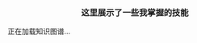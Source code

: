 ### <center> 这里展示了一些我掌握的技能</center>

<div class="relative w-full h-[600px] overflow-hidden bg-[rgb(10,15,50)]" id="knowledge-graph-container">
  <!-- 知识图谱内容将通过JavaScript动态生成 -->
  <div class="absolute inset-0 flex items-center justify-center text-neutral-500" id="graph-loading">
    正在加载知识图谱...
  </div>
</div>

<script>
    // 检查是否需要刷新页面
    if (!window.location.href.includes('?refreshed=true')) {
      // 添加刷新标记并重新加载页面
      window.location.href = window.location.href + '?refreshed=true';
    } else {
      // 如果已经刷新过，继续执行原有的逻辑
      document.addEventListener('DOMContentLoaded', () => {
      // 获取容器
      const container = document.getElementById('knowledge-graph-container');
      const loadingIndicator = document.getElementById('graph-loading');
      
      // 全局线宽参数 - 用户可以自定义此值来改变连线粗细
      const DEFAULT_LINK_STROKE_WIDTH = 3.5; // 默认线宽为2.0像素
      
      // 回到中心按钮的缩放比例参数 - 用户可以自定义此值
      const CENTER_BUTTON_ZOOM_FACTOR = 1.2; // 大于1表示放大，小于1表示缩小
      
      // 当前的图谱对象引用
      let currentGraph = null;
      
      // 初始化交互功能
      const resetButton = document.createElement('button');
      resetButton.textContent = '回到中心';
      resetButton.className = 'absolute top-4 left-4 z-10 bg-blue-600 text-white px-3 py-1.5 rounded-md text-sm font-medium hover:bg-blue-700 transition-colors';
      container.appendChild(resetButton);
      
      // 跟踪节点的折叠状态
      const collapsedNodes = new Map();
      // 缓存节点间的父子关系
      let nodesMap = new Map();
      let parentMap = new Map();
      let childrenMap = new Map();
    
      // 使用fetch加载JSON数据
      async function loadGraphData() {
      try {
        const response = await fetch('/knowledge-graph-data.json');
        if (!response.ok) {
          throw new Error(`HTTP error! Status: ${response.status}`);
        }
        const data = await response.json();
        return data;
      } catch (error) {
        console.error('加载知识图谱数据失败:', error);
        // 返回示例数据作为备选
        return {
          "nodes": [
            { "id": 1, "label": "错误", "type": "domain", "color": "#3b82f6" },
          ],
          "links": []
        };
      }
    }
    
    // 初始化知识图谱
    async function initGraph() {
      try {
        // 加载数据
        const graphData = await loadGraphData();
        
        // 移除加载指示器
        if (loadingIndicator && loadingIndicator.parentNode === container) {
          loadingIndicator.remove();
        }
        
        // 创建知识图谱
        const graph = createKnowledgeGraph(graphData);
        
        // 初始化交互功能
        initInteractions(graph, graph.initialTransform, graphData, resetButton);
        
      } catch (error) {
        console.error('初始化知识图谱失败:', error);
        // 只替换加载指示器，而不是整个容器的内容
        if (loadingIndicator && loadingIndicator.parentNode === container) {
          loadingIndicator.textContent = '加载知识图谱失败';
          loadingIndicator.classList.remove('text-neutral-500');
          loadingIndicator.classList.add('text-red-500');
        }
      }
    }
    
    // 创建知识图谱
    function createKnowledgeGraph(graphData) {
      // 初始化节点映射和父子关系缓存
      nodesMap.clear();
      parentMap.clear();
      childrenMap.clear();
      
      // 构建节点映射
      graphData.nodes.forEach(node => {
        nodesMap.set(node.id, node);
        childrenMap.set(node.id, []);
      });
      
      // 构建父子关系
      graphData.links.forEach(link => {
        parentMap.set(link.target, link.source);
        childrenMap.get(link.source).push(link.target);
      });
      // 获取容器尺寸
      const containerRect = container.getBoundingClientRect();
      const centerX = containerRect.width / 2;
      const centerY = containerRect.height / 2;
      
      // 创建SVG容器
      const svg = document.createElementNS('http://www.w3.org/2000/svg', 'svg');
      svg.id = 'knowledge-graph';
      svg.setAttribute('width', '100%');
      svg.setAttribute('height', '100%');
      svg.setAttribute('viewBox', `0 0 ${containerRect.width} ${containerRect.height}`);
      container.appendChild(svg);
      
      // 添加右上角标注 - 说明黄色高光代表正在学习中
      const annotationGroup = document.createElementNS('http://www.w3.org/2000/svg', 'g');
      annotationGroup.id = 'annotation-group';
      
      // 计算右上角位置 - 可修改此值调整左右位置（距离右侧的像素值）
      const annotationRightOffset = 100; // 可修改此数值调整标注位置
      const annotationX = containerRect.width - annotationRightOffset;
      const annotationY = 30;
      
      // 创建黄色高亮示例圆
      const highlightCircle = document.createElementNS('http://www.w3.org/2000/svg', 'circle');
      highlightCircle.setAttribute('cx', annotationX);
      highlightCircle.setAttribute('cy', annotationY);
      highlightCircle.setAttribute('r', '8');
      highlightCircle.setAttribute('fill', '#3b82f6');
      highlightCircle.setAttribute('stroke', '#ffcc00');
      highlightCircle.setAttribute('stroke-width', '4');
      highlightCircle.setAttribute('filter', 'drop-shadow(0 0 8px #ffcc00)');
      annotationGroup.appendChild(highlightCircle);
      
      // 创建说明文本
      const annotationText = document.createElementNS('http://www.w3.org/2000/svg', 'text');
      annotationText.setAttribute('x', annotationX + 20);
      annotationText.setAttribute('y', annotationY + 4);
      annotationText.setAttribute('font-size', '14px');
      annotationText.setAttribute('fill', '#8a2be2');
      annotationText.setAttribute('font-weight', '600');
      annotationText.textContent = '学习中';
      annotationGroup.appendChild(annotationText);
      
      svg.appendChild(annotationGroup);
      
      // 创建图谱组元素
      const graphGroup = document.createElementNS('http://www.w3.org/2000/svg', 'g');
      graphGroup.id = 'graph-group';
      svg.appendChild(graphGroup);
      
      // 创建连线组（置于底层）
      const linksGroup = document.createElementNS('http://www.w3.org/2000/svg', 'g');
      linksGroup.id = 'links-group';
      graphGroup.appendChild(linksGroup);
      
      // 创建节点组（置于上层）
      const nodesGroup = document.createElementNS('http://www.w3.org/2000/svg', 'g');
      nodesGroup.id = 'nodes-group';
      graphGroup.appendChild(nodesGroup);
      
      // 应用自动布局算法
      applyAutomaticLayout(graphData, centerX, centerY);
      
      // 渲染连线
      renderLinks(graphData, linksGroup, DEFAULT_LINK_STROKE_WIDTH);
      
      // 渲染节点
      renderNodes(graphData, nodesGroup);
      
      // 计算初始缩放和偏移
      const initialTransform = calculateInitialTransform(graphData, containerRect.width, containerRect.height);
      
      // 保存当前图谱引用
      currentGraph = {
        svg,
        graphGroup,
        linksGroup,
        nodesGroup,
        graphData,
        initialTransform
      };
      
      // 返回图谱相关对象
      return currentGraph;
    }
    
    // 应用自动布局算法
    function applyAutomaticLayout(graphData, centerX, centerY) {
      // 分离节点类型
      const domainNodes = graphData.nodes.filter(node => node.type === 'domain');
      const skillNodes = graphData.nodes.filter(node => node.type === 'skill');
      const knowledgeNodes = graphData.nodes.filter(node => node.type === 'knowledge');
      
      // 设置domain节点在中心
      domainNodes.forEach(node => {
        node.x = centerX;
        node.y = centerY;
      });
      
      if (domainNodes.length === 0) return;
      
      const mainDomain = domainNodes[0];
      
      // 计算布局参数
      const level1Spacing = 200; // 第一层子节点与主节点的水平距离
      const nodeVerticalGap = 80; // 同一层级节点之间的垂直间距
      const levelSpacing = 180; // 不同层级之间的水平间距
      
      // 构建节点连接关系映射
      const parentMap = new Map();
      const childrenMap = new Map();
      
      // 初始化childrenMap
      graphData.nodes.forEach(node => {
        childrenMap.set(node.id, []);
      });
      
      // 建立父子关系
      graphData.links.forEach(link => {
        parentMap.set(link.target, link.source);
        childrenMap.get(link.source).push(link.target);
      });
      
      // 第一层：skill节点围绕domain节点左右对称排列，优先左边
      const domainChildren = childrenMap.get(mainDomain.id) || [];
      const level1Nodes = skillNodes.filter(node => domainChildren.includes(node.id));
      
      // 计算左右两侧的节点数量
      const totalLevel1Nodes = level1Nodes.length;
      const leftCount = Math.ceil(totalLevel1Nodes / 2);
      const rightCount = totalLevel1Nodes - leftCount;
      
      // 计算垂直居中的偏移量
      const leftVerticalOffset = (leftCount - 1) * nodeVerticalGap / 2;
      const rightVerticalOffset = (rightCount - 1) * nodeVerticalGap / 2;
      
      // 放置左侧节点（优先左边）
      level1Nodes.slice(0, leftCount).forEach((node, index) => {
        node.x = centerX - level1Spacing;
        node.y = centerY - leftVerticalOffset + index * nodeVerticalGap;
        node.side = 'left'; // 标记节点所在的侧
      });
      
      // 放置右侧节点
      level1Nodes.slice(leftCount).forEach((node, index) => {
        node.x = centerX + level1Spacing;
        node.y = centerY - rightVerticalOffset + index * nodeVerticalGap;
        node.side = 'right'; // 标记节点所在的侧
      });
      
      // 为所有节点分配位置
      // 首先确定每个节点的最终排列方向
      graphData.nodes.forEach(node => {
        if (node.type === 'domain') {
          node.ultimateSide = 'center';
        } else if (node.type === 'skill') {
          // skill节点的最终方向就是自己所在的侧
          node.ultimateSide = node.side || 'center';
        } else {
          // 知识节点需要追溯到最上层的skill节点来确定最终方向
          let currentId = node.id;
          let ultimateSide = 'center';
          
          while (currentId && parentMap.has(currentId)) {
            const parentId = parentMap.get(currentId);
            const parentNode = graphData.nodes.find(n => n.id === parentId);
            
            if (parentNode) {
              if (parentNode.type === 'skill' && parentNode.side) {
                // 找到最上层的skill节点后，使用它的side属性
                ultimateSide = parentNode.side;
                break;
              } else if (parentNode.type === 'domain') {
                // 如果到达了domain节点，停止追溯
                break;
              }
            }
            
            currentId = parentId;
          }
          
          node.ultimateSide = ultimateSide;
        }
      });
      
      // 确保所有层级的skill节点也继承最顶层skill节点的排列方向
      graphData.nodes.forEach(node => {
        if (node.type === 'skill' && node.side === undefined) {
          let currentId = node.id;
          let ultimateSide = 'center';
          
          while (currentId && parentMap.has(currentId)) {
            const parentId = parentMap.get(currentId);
            const parentNode = graphData.nodes.find(n => n.id === parentId);
            
            if (parentNode) {
              if (parentNode.type === 'skill' && parentNode.side) {
                ultimateSide = parentNode.side;
                break;
              } else if (parentNode.type === 'domain') {
                break;
              }
            }
            
            currentId = parentId;
          }
          
          node.ultimateSide = ultimateSide;
        }
      });
      
      // 按照层级为所有节点分配位置
      // 计算每个节点的深度
      const levelGroups = new Map();
      const levelDepths = new Map();
      
      graphData.nodes.forEach(node => {
        const getDepth = (nodeId) => {
          if (levelDepths.has(nodeId)) return levelDepths.get(nodeId);
          
          if (!parentMap.has(nodeId)) {
            levelDepths.set(nodeId, 0);
            return 0;
          }
          
          const parentId = parentMap.get(nodeId);
          const depth = getDepth(parentId) + 1;
          levelDepths.set(nodeId, depth);
          return depth;
        };
        
        const depth = getDepth(node.id);
        node.depth = depth; // 设置节点的深度属性，用于后续的颜色继承逻辑
        
        if (!levelGroups.has(depth)) {
          levelGroups.set(depth, { left: [], right: [], center: [] });
        }
        
        const side = node.ultimateSide || 'center';
        levelGroups.get(depth)[side].push(node);
      });
      
      // 放置每个层级的节点
      levelGroups.forEach((group, depth) => {
        if (depth === 0) return; // 跳过中心节点
        
        // 处理左侧节点
        group.left.forEach((node, index) => {
          const parentId = parentMap.get(node.id);
          const parentNode = graphData.nodes.find(n => n.id === parentId);
          
          if (parentNode) {
            // 对于第一层节点，使用固定间距
            if (depth === 1) {
              const siblings = levelGroups.get(depth).left;
              const siblingIndex = siblings.indexOf(node);
              const siblingsCount = siblings.length;
              const verticalOffset = (siblingIndex - (siblingsCount - 1) / 2) * nodeVerticalGap;
              
              node.x = centerX - level1Spacing;
              node.y = centerY + verticalOffset;
              node.side = 'left';
            } else {
              // 对于更深层级的节点，根据父节点和ultimateSide属性排列在左侧
              node.x = parentNode.x - levelSpacing;
              
              // 计算垂直位置 - 让兄弟节点在一条垂线上，按照顺序从上到下排列
              const siblings = childrenMap.get(parentId) || [];
              const siblingIndex = siblings.indexOf(node.id);
              
              // 所有兄弟节点在同一条垂线上，按照顺序从上到下排列
              // 计算第一个节点的Y坐标，让整个组居中对齐
              const firstNodeY = parentNode.y - (siblings.length - 1) * nodeVerticalGap / 2;
              node.y = firstNodeY + siblingIndex * nodeVerticalGap;
            }
          }
        });
        
        // 处理右侧节点
        group.right.forEach((node, index) => {
          const parentId = parentMap.get(node.id);
          const parentNode = graphData.nodes.find(n => n.id === parentId);
          
          if (parentNode) {
            // 对于第一层节点，使用固定间距
            if (depth === 1) {
              const siblings = levelGroups.get(depth).right;
              const siblingIndex = siblings.indexOf(node);
              const siblingsCount = siblings.length;
              const verticalOffset = (siblingIndex - (siblingsCount - 1) / 2) * nodeVerticalGap;
              
              node.x = centerX + level1Spacing;
              node.y = centerY + verticalOffset;
              node.side = 'right';
            } else {
              // 对于更深层级的节点，根据父节点和ultimateSide属性排列在右侧
              node.x = parentNode.x + levelSpacing;
              
              // 计算垂直位置 - 让兄弟节点在一条垂线上，按照顺序从上到下排列
              const siblings = childrenMap.get(parentId) || [];
              const siblingIndex = siblings.indexOf(node.id);
              
              // 所有兄弟节点在同一条垂线上，按照顺序从上到下排列
              // 计算第一个节点的Y坐标，让整个组居中对齐
              const firstNodeY = parentNode.y - (siblings.length - 1) * nodeVerticalGap / 2;
              node.y = firstNodeY + siblingIndex * nodeVerticalGap;
            }
          }
        });
      });
    }
    
    // 渲染连线
    function renderLinks(graphData, linksGroup, strokeWidth = 1.5) {
      graphData.links.forEach(link => {
        const sourceNode = graphData.nodes.find(node => node.id === link.source);
        const targetNode = graphData.nodes.find(node => node.id === link.target);
        
        // 只有当源节点和目标节点都应该被渲染时，才渲染连接线
        if (sourceNode && targetNode && shouldRenderNode(sourceNode.id) && shouldRenderNode(targetNode.id)) {
          // 创建直线连接
          const line = document.createElementNS('http://www.w3.org/2000/svg', 'line');
          line.setAttribute('x1', sourceNode.x);
          line.setAttribute('y1', sourceNode.y);
          line.setAttribute('x2', targetNode.x);
          line.setAttribute('y2', targetNode.y);
          line.setAttribute('stroke', '#8a2be2'); // 紫色连接线
          line.setAttribute('stroke-width', strokeWidth.toString()); // 使用自定义线宽
          line.setAttribute('opacity', '0.7');
          
          linksGroup.appendChild(line);
        }
      });
    }
    
    // 检查节点是否应该被渲染（考虑折叠状态）
    function shouldRenderNode(nodeId) {
      // 如果节点没有父节点，应该渲染
      if (!parentMap.has(nodeId)) return true;
      
      // 检查所有祖先节点是否都没有被折叠
      let currentId = parentMap.get(nodeId);
      while (currentId) {
        if (collapsedNodes.has(currentId) && collapsedNodes.get(currentId)) {
          return false;
        }
        currentId = parentMap.has(currentId) ? parentMap.get(currentId) : null;
      }
      
      return true;
    }
    
    // 渲染节点
    function renderNodes(graphData, nodesGroup) {
      // 定义节点颜色映射（在代码中统一管理颜色）
      const nodeColors = new Map([
        // 总父节点颜色
        [1, '#8A2BE2'], // 知识图谱（蓝色）
        // 第二层节点颜色
        [2, '#10b981'], 
        [3, '#f59e0b'], 
      ]);
      
      // 首先构建节点映射，方便查找父节点
      const nodeMap = new Map();
      graphData.nodes.forEach(node => {
        nodeMap.set(node.id, node);
      });
      
      // 构建父节点映射
      const parentMap = new Map();
      graphData.links.forEach(link => {
        parentMap.set(link.target, link.source);
      });
      
      // 过滤掉应该被折叠的节点
      const nodesToRender = graphData.nodes.filter(node => shouldRenderNode(node.id));
      
      nodesToRender.forEach(node => {
        // 创建节点组
        const nodeGroup = document.createElementNS('http://www.w3.org/2000/svg', 'g');
        nodeGroup.setAttribute('transform', `translate(${node.x}, ${node.y})`);
        nodeGroup.classList.add('graph-node');
        nodeGroup.dataset.nodeId = node.id;
        
        // 检查节点是否有子节点且不是总父节点
        const isParentNode = childrenMap.has(node.id) && childrenMap.get(node.id).length > 0;
        const isMainDomain = node.type === 'domain' && node.depth === 0;
        const isCollapsible = isParentNode && !isMainDomain;
        
        // 确定节点颜色
        let nodeColor;
        
        // 总父节点（domain类型，深度为0）和第二层节点（深度为1的skill节点）
        // 从代码中的颜色映射获取颜色
        if ((node.type === 'domain' && node.depth === 0) || 
            (node.type === 'skill' && node.depth === 1)) {
          nodeColor = nodeColors.get(node.id) || '#3b82f6'; // 默认蓝色
        } else {
          // 其他节点继承父节点的颜色
          const parentId = parentMap.get(node.id);
          const parentNode = parentMap.has(node.id) ? nodeMap.get(parentId) : null;
          
          if (parentNode) {
            // 尝试从父节点的ID获取颜色
            nodeColor = nodeColors.get(parentId) || '#3b82f6'; // 默认蓝色
          } else {
            nodeColor = '#3b82f6'; // 默认蓝色
          }
        }
        
        // 根据节点类型创建不同形状
        if (node.type === 'domain') {
          // 领域节点 - 圆形
          const circle = document.createElementNS('http://www.w3.org/2000/svg', 'circle');
          circle.setAttribute('r', '30');
          circle.setAttribute('fill', nodeColor);
          // 检查是否需要高亮（发光黄色描边）
          if (node.highlighted) {
            circle.setAttribute('stroke', '#ffcc00');
            circle.setAttribute('stroke-width', '4');
            circle.setAttribute('filter', 'drop-shadow(0 0 8px #ffcc00)');
          } else {
            circle.setAttribute('stroke', '#333');
            circle.setAttribute('stroke-width', '1');
          }
          nodeGroup.appendChild(circle);
        } else if (node.type === 'skill') {
          // 技能节点 - 圆角矩形
          const textLength = Math.max(80, node.label.length * 10);
          const rect = document.createElementNS('http://www.w3.org/2000/svg', 'rect');
          rect.setAttribute('x', `-${textLength / 2}`);
          rect.setAttribute('y', '-20');
          rect.setAttribute('width', textLength);
          rect.setAttribute('height', '40');
          rect.setAttribute('rx', '8');
          rect.setAttribute('fill', nodeColor);
          // 检查是否需要高亮（发光黄色描边）
          if (node.highlighted) {
            rect.setAttribute('stroke', '#ffcc00');
            rect.setAttribute('stroke-width', '4');
            rect.setAttribute('filter', 'drop-shadow(0 0 8px #ffcc00)');
          } else {
            rect.setAttribute('stroke', '#333');
            rect.setAttribute('stroke-width', '1');
          }
          nodeGroup.appendChild(rect);
        } else {
          // 知识点节点 - 方形
          const textLength = Math.max(60, node.label.length * 9);
          const rect = document.createElementNS('http://www.w3.org/2000/svg', 'rect');
          rect.setAttribute('x', `-${textLength / 2}`);
          rect.setAttribute('y', '-15');
          rect.setAttribute('width', textLength);
          rect.setAttribute('height', '30');
          rect.setAttribute('rx', '2');
          rect.setAttribute('fill', nodeColor);
          // 检查是否需要高亮（发光黄色描边）
          if (node.highlighted) {
            rect.setAttribute('stroke', '#ffcc00');
            rect.setAttribute('stroke-width', '4');
            rect.setAttribute('filter', 'drop-shadow(0 0 8px #ffcc00)');
          } else {
            rect.setAttribute('stroke', '#333');
            rect.setAttribute('stroke-width', '1');
          }
          nodeGroup.appendChild(rect);
        }
        
        // 如果是可折叠节点，添加折叠标记
        if (isCollapsible) {
          const isCollapsed = collapsedNodes.has(node.id) && collapsedNodes.get(node.id);
          const collapseIcon = document.createElementNS('http://www.w3.org/2000/svg', 'polygon');
          
          // 根据节点类型设置折叠标记的位置
          let iconX, iconY, points;
          
          if (node.type === 'domain') {
            // 领域节点 - 圆形，将标记放在右侧
            iconX = 35;
            iconY = 0;
            points = isCollapsed ? '0,-5 0,5 5,0' : '-5,0 5,0 0,-5';
          } else if (node.type === 'skill') {
            // 技能节点 - 圆角矩形，将标记放在右侧
            const textLength = Math.max(80, node.label.length * 10);
            iconX = textLength / 2 + 10;
            iconY = 0;
            points = isCollapsed ? '0,-5 0,5 5,0' : '-5,0 5,0 0,-5';
          } else {
            // 知识点节点 - 方形，将标记放在右侧
            const textLength = Math.max(60, node.label.length * 9);
            iconX = textLength / 2 + 8;
            iconY = 0;
            points = isCollapsed ? '0,-4 0,4 4,0' : '-4,0 4,0 0,-4';
          }
          
          collapseIcon.setAttribute('transform', `translate(${iconX}, ${iconY})`);
          collapseIcon.setAttribute('points', points);
          collapseIcon.setAttribute('fill', '#ffffff');
          nodeGroup.appendChild(collapseIcon);
        }
        
        // 添加文字标签
        const text = document.createElementNS('http://www.w3.org/2000/svg', 'text');
        text.setAttribute('text-anchor', 'middle');
        text.setAttribute('dominant-baseline', 'middle');
        text.setAttribute('fill', '#ffffff');
        text.setAttribute('font-size', '12px');
        text.setAttribute('font-weight', '500');
        text.textContent = node.label;
        nodeGroup.appendChild(text);
        
        // 添加悬停效果
        nodeGroup.addEventListener('mouseenter', () => {
          nodeGroup.setAttribute('transform', `translate(${node.x}, ${node.y}) scale(1.15)`);
          nodeGroup.style.transition = 'transform 0.2s ease';
          // 增加阴影效果以增强视觉突出度
          nodeGroup.style.filter = 'drop-shadow(0 4px 6px rgba(0, 0, 0, 0.3))';
          
          // 如果是可折叠节点，改变光标样式
          if (isCollapsible) {
            nodeGroup.style.cursor = 'pointer';
          }
        });
        
        nodeGroup.addEventListener('mouseleave', () => {
          nodeGroup.setAttribute('transform', `translate(${node.x}, ${node.y})`);
          nodeGroup.style.filter = 'none';
          
          // 恢复默认光标样式
          nodeGroup.style.cursor = 'default';
        });
        
        // 如果是可折叠节点，添加点击事件以切换折叠状态
        if (isCollapsible) {
          nodeGroup.addEventListener('click', (e) => {
            e.stopPropagation(); // 阻止事件冒泡
            
            // 切换折叠状态
            const currentState = collapsedNodes.has(node.id) ? collapsedNodes.get(node.id) : false;
            collapsedNodes.set(node.id, !currentState);
            
            // 重新渲染图谱
            currentGraph.linksGroup.innerHTML = '';
            currentGraph.nodesGroup.innerHTML = '';
            
            renderLinks(currentGraph.graphData, currentGraph.linksGroup, DEFAULT_LINK_STROKE_WIDTH);
            renderNodes(currentGraph.graphData, currentGraph.nodesGroup);
          });
        }
        
        nodesGroup.appendChild(nodeGroup);
      });
    }
    
    // 计算图谱的初始缩放比例和偏移量，使整个图谱可见
    function calculateInitialTransform(graphData, containerWidth, containerHeight) {
      if (!graphData.nodes || graphData.nodes.length === 0) {
        return { scale: 1, offsetX: 0, offsetY: 0 };
      }
      
      // 找到所有节点的边界
      let minX = Infinity;
      let minY = Infinity;
      let maxX = -Infinity;
      let maxY = -Infinity;
      
      graphData.nodes.forEach(node => {
        // 考虑节点大小，添加一些边距
        const nodeWidth = node.type === 'domain' ? 120 : Math.max(60, node.label.length * 9);
        const nodeHeight = 60;
        
        minX = Math.min(minX, node.x - nodeWidth / 2);
        minY = Math.min(minY, node.y - nodeHeight / 2);
        maxX = Math.max(maxX, node.x + nodeWidth / 2);
        maxY = Math.max(maxY, node.y + nodeHeight / 2);
      });
      
      // 计算内容的宽高
      const contentWidth = maxX - minX;
      const contentHeight = maxY - minY;
      
      // 计算缩放比例，留出一些边距（10%）
      const scaleX = (containerWidth * 0.9) / contentWidth;
      const scaleY = (containerHeight * 0.9) / contentHeight;
      const scale = Math.min(scaleX, scaleY, 1); // 不超过原始大小
      
      // 计算偏移量，使图谱居中
      const offsetX = (containerWidth - contentWidth * scale) / 2 - minX * scale;
      const offsetY = (containerHeight - contentHeight * scale) / 2 - minY * scale;
      
      return { scale, offsetX, offsetY };
    }
    
    // 初始化交互功能
    function initInteractions(graph, initialTransform = null, graphData = null, resetButtonRef = null) {
      let scale = initialTransform?.scale || 1;
      let offsetX = initialTransform?.offsetX || 0;
      let offsetY = initialTransform?.offsetY || 0;
      let isPanning = false;
      let lastMouseX = 0;
      let lastMouseY = 0;
      
      // 更新图谱变换
      function updateTransform() {
        graph.graphGroup.setAttribute('transform', `translate(${offsetX}, ${offsetY}) scale(${scale})`);
      }
      
      // 应用初始变换
      if (initialTransform) {
        updateTransform();
      }
      
      // 实现回到总父节点的功能
      if (resetButtonRef && graphData) {
        resetButtonRef.addEventListener('click', () => {
          // 找到总父节点（domain类型的第一个节点）
          const mainDomain = graphData.nodes.find(node => node.type === 'domain');
          
          if (mainDomain) {
            // 获取容器尺寸
            const containerRect = container.getBoundingClientRect();
            const centerX = containerRect.width / 2;
            const centerY = containerRect.height / 2;
            
            // 计算需要的偏移量，使总父节点位于中心
            // 应用自定义缩放因子
            const baseScale = initialTransform?.scale || 1;
            const targetScale = baseScale * CENTER_BUTTON_ZOOM_FACTOR;
            const targetOffsetX = centerX - mainDomain.x * targetScale;
            const targetOffsetY = centerY - mainDomain.y * targetScale;
            
            // 平滑过渡到目标位置和缩放
            const duration = 500; // 动画持续时间（毫秒）
            const startTime = performance.now();
            const startScale = scale;
            const startOffsetX = offsetX;
            const startOffsetY = offsetY;
            
            function animate(currentTime) {
              const elapsedTime = currentTime - startTime;
              const progress = Math.min(elapsedTime / duration, 1);
              
              // 使用缓动函数使动画更平滑
              const easeOutQuad = 1 - (1 - progress) * (1 - progress);
              
              scale = startScale + (targetScale - startScale) * easeOutQuad;
              offsetX = startOffsetX + (targetOffsetX - startOffsetX) * easeOutQuad;
              offsetY = startOffsetY + (targetOffsetY - startOffsetY) * easeOutQuad;
              
              updateTransform();
              
              if (progress < 1) {
                requestAnimationFrame(animate);
              }
            }
            
            requestAnimationFrame(animate);
          }
        });
      }
      
      // 鼠标滚轮缩放
      graph.svg.addEventListener('wheel', (e) => {
        e.preventDefault();
        
        const rect = graph.svg.getBoundingClientRect();
        const mouseX = e.clientX - rect.left;
        const mouseY = e.clientY - rect.top;
        
        // 缩放前的鼠标位置对应的图谱坐标
        const scaleFactor = e.deltaY > 0 ? 0.9 : 1.1;
        const newScale = Math.max(0.1, Math.min(5, scale * scaleFactor));
        
        // 调整偏移量，使鼠标指向的点保持不变
        offsetX = mouseX - (mouseX - offsetX) * (newScale / scale);
        offsetY = mouseY - (mouseY - offsetY) * (newScale / scale);
        
        scale = newScale;
        updateTransform();
      });
      
      // 鼠标拖拽平移
      graph.svg.addEventListener('mousedown', (e) => {
        if (e.button === 0) { // 左键
          isPanning = true;
          lastMouseX = e.clientX;
          lastMouseY = e.clientY;
          graph.svg.style.cursor = 'grabbing';
        }
      });
      
      document.addEventListener('mousemove', (e) => {
        if (isPanning) {
          const deltaX = e.clientX - lastMouseX;
          const deltaY = e.clientY - lastMouseY;
          
          offsetX += deltaX;
          offsetY += deltaY;
          
          lastMouseX = e.clientX;
          lastMouseY = e.clientY;
          
          updateTransform();
        }
      });
      
      document.addEventListener('mouseup', () => {
        if (isPanning) {
          isPanning = false;
          graph.svg.style.cursor = 'grab';
        }
      });
      
      document.addEventListener('mouseleave', () => {
        if (isPanning) {
          isPanning = false;
          graph.svg.style.cursor = 'grab';
        }
      });
      
      // 初始化鼠标样式
      graph.svg.style.cursor = 'grab';
      
      // 窗口大小改变时重新布局
      window.addEventListener('resize', () => {
        const containerRect = container.getBoundingClientRect();
        graph.svg.setAttribute('viewBox', `0 0 ${containerRect.width} ${containerRect.height}`);
        
        // 重新应用布局
        applyAutomaticLayout(graph.graphData, containerRect.width / 2, containerRect.height / 2);
        
        // 重新渲染
        graph.linksGroup.innerHTML = '';
        graph.nodesGroup.innerHTML = '';
        
        renderLinks(graph.graphData, graph.linksGroup, DEFAULT_LINK_STROKE_WIDTH);
        renderNodes(graph.graphData, graph.nodesGroup);
      });
    }
    
    // 启动知识图谱
    initGraph();
  });
}
</script>